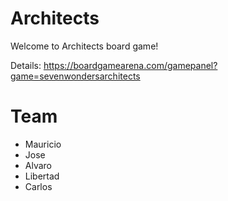 # Architects

Welcome to Architects board game!

Details: https://boardgamearena.com/gamepanel?game=sevenwondersarchitects

# Team
- Mauricio
- Jose
- Alvaro
- Libertad
- Carlos